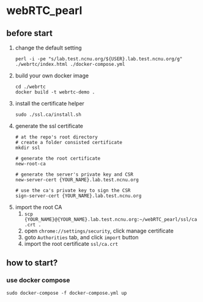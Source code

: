# webRTC_pearl
## before start
1. change the default setting
    ```
    perl -i -pe "s/lab.test.ncnu.org/${USER}.lab.test.ncnu.org/g" ./webrtc/index.html ./docker-compose.yml
    ```
2. build your own docker image
    ```
    cd ./webrtc
    docker build -t webrtc-demo .
    ```
3. install the certificate helper
    ```
    sudo ./ssl.ca/install.sh
    ```
4. generate the ssl certificate
    ```
    # at the repo's root directory
    # create a folder consisted certificate
    mkdir ssl
    
    # generate the root certificate
    new-root-ca
    
    # generate the server's private key and CSR
    new-server-cert {YOUR_NAME}.lab.test.ncnu.org
    
    # use the ca's private key to sign the CSR
    sign-server-cert {YOUR_NAME}.lab.test.ncnu.org
    ```
5. import the root CA
    1. `scp {YOUR_NAME}@{YOUR_NAME}.lab.test.ncnu.org:~/webRTC_pearl/ssl/ca.crt .`
    1. open `chrome://settings/security`, click manage certificate
    2. goto `Authorities` tab, and click `import` button
    3. import the root certificate `ssl/ca.crt`

## how to start?
### use docker compose
`sudo docker-compose -f docker-compose.yml up`
